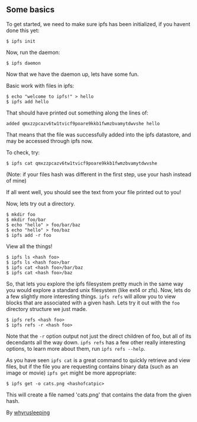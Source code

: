 ## Some basics

To get started, we need to make sure ipfs has been initialized,
if you havent done this yet:
```
$ ipfs init
```

Now, run the daemon:
```
$ ipfs daemon
```

Now that we have the daemon up, lets have some fun.

Basic work with files in ipfs:
```
$ echo "welcome to ipfs!" > hello
$ ipfs add hello
```

That should have printed out something along the lines of:
```
added qmxzzpcazv6tw1tvicf9poare9kkb1fwmzbvamytdwvshe hello
```

That means that the file was successfully added into the ipfs datastore,
and may be accessed through ipfs now.

To check, try:
```
$ ipfs cat qmxzzpcazv6tw1tvicf9poare9kkb1fwmzbvamytdwvshe
```
(Note: if your files hash was different in the first step, use your
hash instead of mine)


If all went well, you should see the text from your file printed out to you!

Now, lets try out a directory.
```
$ mkdir foo
$ mkdir foo/bar
$ echo "hello" > foo/bar/baz
$ echo "hello" > foo/baz
$ ipfs add -r foo
```

View all the things!
```
$ ipfs ls <hash foo>
$ ipfs ls <hash foo>/bar
$ ipfs cat <hash foo>/bar/baz
$ ipfs cat <hash foo>/baz
```

So, that lets you explore the ipfs filesystem pretty much in the same way you
would explore a standard unix filesystem (like ext4 or zfs). Now, lets do a few
slightly more interesting things. `ipfs refs` will allow you to view blocks that
are associated with a given hash. Lets try it out with the `foo` directory 
structure we just made.

```
$ ipfs refs <hash foo>
$ ipfs refs -r <hash foo>
```
Note that the `-r` option output not just the direct children of foo, but all
of its decendants all the way down. `ipfs refs` has a few other really
interesting options, to learn more about them, run `ipfs refs --help`.


As you have seen `ipfs cat` is a great command to quickly retrieve and view
files, but if the file you are requesting contains binary data (such as an image
or movie) `ipfs get` might be more appropriate:
```
$ ipfs get -o cats.png <hashofcatpic>
```

This will create a file named 'cats.png' that contains the data from the
given hash.

By [whyrusleeping](http://github.com/whyrusleeping)
